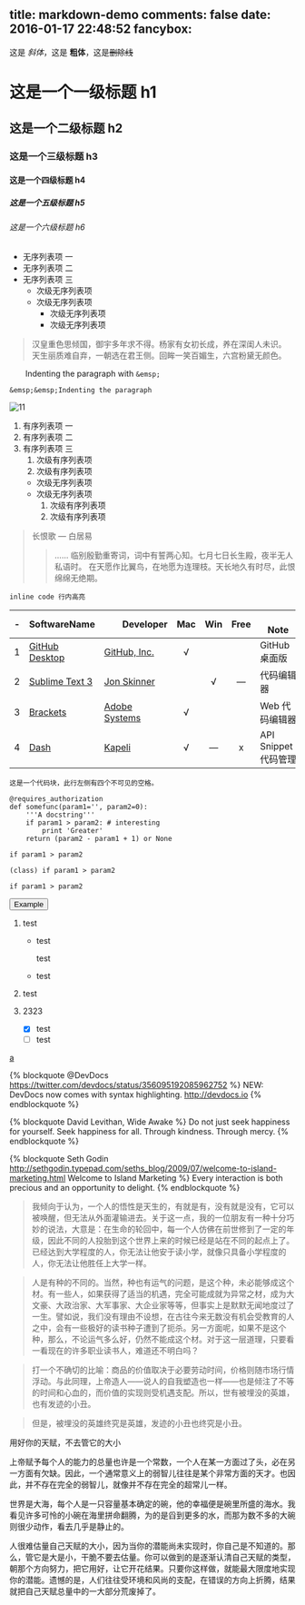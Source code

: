 title: markdown-demo
comments: false
date: 2016-01-17 22:48:52
fancybox: 
---

这是 *斜体*，这是 **粗体**，这是~~删除线~~

# 这是一个一级标题 h1

## 这是一个二级标题 h2

### 这是一个三级标题 h3

#### 这是一个四级标题 h4

##### 这是一个五级标题 h5

###### 这是一个六级标题 h6

- 无序列表项 一
- 无序列表项 二
- 无序列表项 三
    - 次级无序列表项
    - 次级无序列表项
        - 次级无序列表项
        - 次级无序列表项

> 汉皇重色思倾国，御宇多年求不得。杨家有女初长成，养在深闺人未识。
天生丽质难自弃，一朝选在君王侧。回眸一笑百媚生，六宫粉黛无颜色。


&emsp;&emsp;Indenting the paragraph with `&emsp;`
```
&emsp;&emsp;Indenting the paragraph
```

![11](http://moxfive.xyz/resources/Mihawk-Wind.gif)

1. 有序列表项 一
1. 有序列表项 二
1. 有序列表项 三
    1. 次级有序列表项
    1. 次级有序列表项
    - 次级无序列表项
    - 次级无序列表项
        1. 次级有序列表项
        1. 次级有序列表项

> 长恨歌 — 白居易
>> ……
临别殷勤重寄词，词中有誓两心知。七月七日长生殿，夜半无人私语时。
在天愿作比翼鸟，在地愿为连理枝。天长地久有时尽，此恨绵绵无绝期。


`inline code 行内高亮`

-|SoftwareName|　　Developer　　|Mac|Win|Free|　　　　Note　  　　　
:-:|-|-|:-:|:-:|:-:|-
1|[GitHub Desktop](https://desktop.github.com/)|[GitHub, Inc.](https://en.wikipedia.org/wiki/GitHub)|√|||GitHub 桌面版
2|[Sublime Text 3](http://www.sublimetext.com/)|[Jon Skinner](https://en.wikipedia.org/wiki/Sublime_Text)||√|—|代码编辑器
3|[Brackets](http://brackets.io/)|[Adobe Systems](http://is.gd/q5bGeJ)|√|||Web 代码编辑器
4|[Dash](https://kapeli.com/dash)|[Kapeli](https://kapeli.com/)|√|—|x|API Snippet 代码管理

    这是一个代码块，此行左侧有四个不可见的空格。

```
@requires_authorization
def somefunc(param1='', param2=0):
    '''A docstring'''
    if param1 > param2: # interesting
        print 'Greater'
    return (param2 - param1 + 1) or None
```

<code class="match">if param1 > param2</code>

`(class) if param1 > param2`

`if param1 > param2`

<button title="这是一个代码块，此行左侧有四个不可见的空格。" class="titleModal light" data-placement="right">Example</button>

1. test
    * test

        test
    * test
2. test

1. 2323
    - [x] test
    - [ ] test

[a](www.123.com "tagcloud: 插入标签云")


{% blockquote @DevDocs https://twitter.com/devdocs/status/356095192085962752 %}
NEW: DevDocs now comes with syntax highlighting. http://devdocs.io
{% endblockquote %}

{% blockquote David Levithan, Wide Awake %}
Do not just seek happiness for yourself. Seek happiness for all. Through kindness. Through mercy.
{% endblockquote %}

{% blockquote Seth Godin http://sethgodin.typepad.com/seths_blog/2009/07/welcome-to-island-marketing.html Welcome to Island Marketing %}
Every interaction is both precious and an opportunity to delight.
{% endblockquote %}
> 我倾向于认为，一个人的悟性是天生的，有就是有，没有就是没有，它可以被唤醒，但无法从外面灌输进去。关于这一点，我的一位朋友有一种十分巧妙的说法，大意是：在生命的轮回中，每一个人仿佛在前世修到了一定的年级，因此不同的人投胎到这个世界上来的时候已经是站在不同的起点上了。已经达到大学程度的人，你无法让他安于读小学，就像只具备小学程度的人，你无法让他胜任上大学一样。

> 人是有种的不同的。当然，种也有运气的问题，是这个种，未必能够成这个材。有一些人，如果获得了适当的机遇，完全可能成就为异常之材，成为大文豪、大政治家、大军事家、大企业家等等，但事实上是默默无闻地度过了一生。譬如说，我们没有理由不设想，在古往今来无数没有机会受教育的人之中，会有一些极好的读书种子遭到了扼杀。另一方面呢，如果不是这个种，那么，不论运气多么好，仍然不能成这个材。对于这一层道理，只要看一看现在的许多职业读书人，难道还不明白吗？

> 打一个不确切的比喻：商品的价值取决于必要劳动时间，价格则随市场行情浮动。与此同理，上帝造人——说人的自我塑造也一样——也是倾注了不等的时间和心血的，而价值的实现则受机遇支配。所以，世有被埋没的英雄，也有发迹的小丑。

> 但是，被埋没的英雄终究是英雄，发迹的小丑也终究是小丑。

用好你的天赋，不去管它的大小

上帝赋予每个人的能力的总量也许是一个常数，一个人在某一方面过了头，必在另一方面有欠缺。因此，一个通常意义上的弱智儿往往是某个非常方面的天才。也因此，并不存在完全的弱智儿，就像并不存在完全的超常儿一样。

世界是大海，每个人是一只容量基本确定的碗，他的幸福便是碗里所盛的海水。我看见许多可怜的小碗在海里拼命翻腾，为的是舀到更多的水，而那为数不多的大碗则很少动作，看去几乎是静止的。

人很难估量自己天赋的大小，因为当你的潜能尚未实现时，你自己是不知道的。那么，管它是大是小，干脆不要去估量。你可以做到的是逐渐认清自己天赋的类型，朝那个方向努力，把它用好，让它开花结果。只要你这样做，就能最大限度地实现你的潜能。遗憾的是，人们往往受环境和风尚的支配，在错误的方向上折腾，结果就把自己天赋总量中的一大部分荒废掉了。